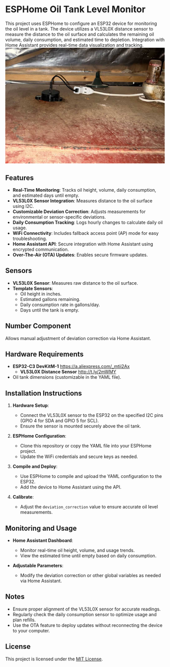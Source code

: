 # ESPHome Oil Tank Level Monitor

This project uses ESPHome to configure an ESP32 device for monitoring the oil level in a tank. The device utilizes a VL53L0X distance sensor to measure the distance to the oil surface and calculates the remaining oil volume, daily consumption, and estimated time to depletion. Integration with Home Assistant provides real-time data visualization and tracking.
![installation.jpg](images/installation.jpg)
## Features

- **Real-Time Monitoring**: Tracks oil height, volume, daily consumption, and estimated days until empty.
- **VL53L0X Sensor Integration**: Measures distance to the oil surface using I2C.
- **Customizable Deviation Correction**: Adjusts measurements for environmental or sensor-specific deviations.
- **Daily Consumption Tracking**: Logs hourly changes to calculate daily oil usage.
- **WiFi Connectivity**: Includes fallback access point (AP) mode for easy troubleshooting.
- **Home Assistant API**: Secure integration with Home Assistant using encrypted communication.
- **Over-The-Air (OTA) Updates**: Enables secure firmware updates.

## Sensors

- **VL53L0X Sensor**: Measures raw distance to the oil surface.
- **Template Sensors**:
  - Oil height in inches.
  - Estimated gallons remaining.
  - Daily consumption rate in gallons/day.
  - Days until the tank is empty.

## Number Component

Allows manual adjustment of deviation correction via Home Assistant.

## Hardware Requirements

- **ESP32-C3 DevKitM-1**
    https://a.aliexpress.com/_mtii2Ax
  - **VL53L0X Distance Sensor**
    http://t.ly/2mWMY
- Oil tank dimensions (customizable in the YAML file).

## Installation Instructions

1. **Hardware Setup**:
   - Connect the VL53L0X sensor to the ESP32 on the specified I2C pins (GPIO 4 for SDA and GPIO 5 for SCL).
   - Ensure the sensor is mounted securely above the oil tank.

2. **ESPHome Configuration**:
   - Clone this repository or copy the YAML file into your ESPHome project.
   - Update the WiFi credentials and secure keys as needed.

3. **Compile and Deploy**:
   - Use ESPHome to compile and upload the YAML configuration to the ESP32.
   - Add the device to Home Assistant using the API.

4. **Calibrate**:
   - Adjust the `deviation_correction` value to ensure accurate oil level measurements.

## Monitoring and Usage

- **Home Assistant Dashboard**:
  - Monitor real-time oil height, volume, and usage trends.
  - View the estimated time until empty based on daily consumption.

- **Adjustable Parameters**:
  - Modify the deviation correction or other global variables as needed via Home Assistant.

## Notes

- Ensure proper alignment of the VL53L0X sensor for accurate readings.
- Regularly check the daily consumption sensor to optimize usage and plan refills.
- Use the OTA feature to deploy updates without reconnecting the device to your computer.

## License

This project is licensed under the [MIT License](LICENSE).
